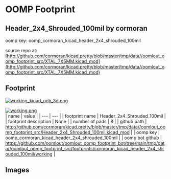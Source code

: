 # OOMP Footprint  
## Header_2x4_Shrouded_100mil  by cormoran  
  
oomp key: oomp_cormoran_kicad_header_2x4_shrouded_100mil  
  
source repo at: [http://github.com/cormoran/kicad.pretty/blob/master/tmp/data//oomlout_oomp_footprint_src/XTAL_7X5MM.kicad_mod](http://github.com/cormoran/kicad.pretty/blob/master/tmp/data//oomlout_oomp_footprint_src/XTAL_7X5MM.kicad_mod)  
## Footprint  
  
[![working_kicad_pcb_3d.png](working_kicad_pcb_3d_600.png)](working_kicad_pcb_3d.png)  
  
[![working.png](working_600.png)](working.png)  
| name | value | 
| --- | --- | 
| footprint name | Header_2x4_Shrouded_100mil | 
| footprint description | None | 
| number of pads | 8 | 
| github path | http://github.com/cormoran/kicad.pretty/blob/master/tmp/data//oomlout_oomp_footprint_src/Header_2x4_Shrouded_100mil.kicad_mod | 
| oomp key | oomp_cormoran_kicad_header_2x4_shrouded_100mil | 
| oomp bot github | https://github.com/oomlout/oomlout_oomp_footprint_bot/tree/main/tmp/data//oomlout_oomp_footprint_src/footprints/cormoran_kicad_header_2x4_shrouded_100mil/working | 
## Images  
